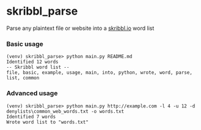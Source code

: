 # skribbl_parse

Parse any plaintext file or website into a [skribbl.io](https://skribbl.io/) word list


### Basic usage
```
(venv) skribbl_parse> python main.py README.md
Identified 12 words
-- Skribbl word list --
file, basic, example, usage, main, into, python, wrote, word, parse, list, common
```

### Advanced usage
```
(venv) skribbl_parse> python main.py http://example.com -l 4 -u 12 -d denylists\common_web_words.txt -o words.txt
Identified 7 words
Wrote word list to "words.txt"
```
